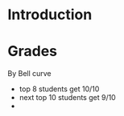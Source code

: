 # Introduction

# Grades

By Bell curve

- top 8 students get 10/10
- next top 10 students get 9/10
-
